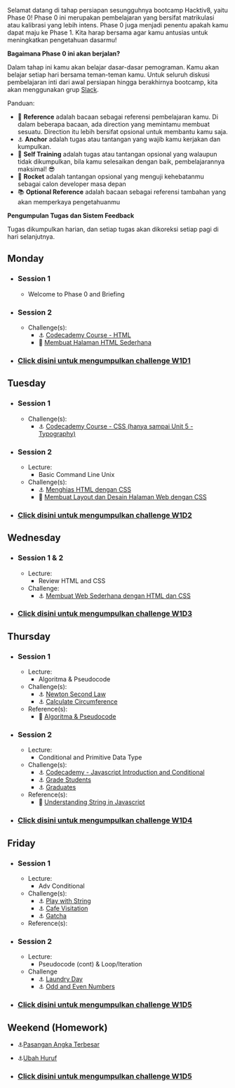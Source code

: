 
Selamat datang di tahap persiapan sesungguhnya bootcamp Hacktiv8, yaitu Phase 0! Phase 0 ini merupakan pembelajaran yang bersifat matrikulasi atau kalibrasi yang lebih intens. Phase 0 juga menjadi penentu apakah kamu dapat maju ke Phase 1. Kita harap bersama agar kamu antusias untuk meningkatkan pengetahuan dasarmu!

**Bagaimana Phase 0 ini akan berjalan?**

Dalam tahap ini kamu akan belajar dasar-dasar pemograman. Kamu akan belajar setiap hari bersama teman-teman kamu.
Untuk seluruh diskusi pembelajaran inti dari awal persiapan hingga berakhirnya bootcamp, kita akan menggunakan grup [Slack](https://slack.com/).

Panduan:
- :notebook_with_decorative_cover: **Reference** adalah bacaan sebagai referensi pembelajaran kamu. Di dalam beberapa bacaan, ada direction yang memintamu membuat sesuatu. Direction itu lebih bersifat opsional untuk membantu kamu saja.
- :anchor: **Anchor** adalah tugas atau tantangan yang wajib kamu kerjakan dan kumpulkan.
- 💪 **Self Training** adalah tugas atau tantangan opsional yang walaupun tidak dikumpulkan, bila kamu selesaikan dengan baik, pembelajarannya maksimal! 😎
- :rocket: **Rocket** adalah tantangan opsional yang menguji kehebatanmu sebagai calon developer masa depan
- :books: **Optional Reference** adalah bacaan sebagai referensi tambahan yang akan memperkaya pengetahuanmu

**Pengumpulan Tugas dan Sistem Feedback**

Tugas dikumpulkan harian, dan setiap tugas akan dikoreksi setiap pagi di hari selanjutnya.

## Monday
- ### Session 1
  - Welcome to Phase 0 and Briefing
- ### Session 2
  - Challenge(s):
    - :anchor: [Codecademy Course - HTML](https://www.codecademy.com/learn/learn-html)
    - :rocket: [Membuat Halaman HTML Sederhana](/week-1/challenges/rocket-laman-web-pertamaku.md)
- ### [Click disini untuk mengumpulkan challenge W1D1](https://airtable.com/shrVWuwKPZys8TjR5)

## Tuesday
- ### Session 1
  - Challenge(s):
    - :anchor: [Codecademy Course - CSS (hanya sampai Unit 5 - Typography)](https://www.codecademy.com/learn/learn-css)
- ### Session 2
  - Lecture:
    - Basic Command Line Unix
  - Challenge(s):
    - :anchor: [Menghias HTML dengan CSS](/week-1/challenges/rocket-css-selector-and-styling.md)
    - :rocket: [Membuat Layout dan Desain Halaman Web dengan CSS](/week-1/challenges/rocket-css-layouting.md)
- ### [Click disini untuk mengumpulkan challenge W1D2](https://airtable.com/shrlcmgELh3w7h6bF)

## Wednesday
- ### Session 1 & 2
  - Lecture:
    - Review HTML and CSS
  - Challenge:
    - :anchor: [Membuat Web Sederhana dengan HTML dan CSS](/week-1/challenges/anchor-web-sederhana.md)
- ### [Click disini untuk mengumpulkan challenge W1D3](https://airtable.com/shrVrybFeKYD5Q6c7)

## Thursday
- ### Session 1
  - Lecture:
    - Algoritma & Pseudocode
  - Challenge(s):
    - :anchor: [Newton Second Law](/week-1/challenges/anchor-newton-second-law.md)
    - :anchor: [Calculate Circumference](/week-1/challenges/anchor-calculate-circumreference.md)
  - Reference(s):
    - :notebook_with_decorative_cover: [Algoritma & Pseudocode](/week-1/references/algorithm-pseudocode-conditional.md)

- ### Session 2
  - Lecture:
    - Conditional and Primitive Data Type
  - Challenge(s):
    - :anchor: [Codecademy - Javascript Introduction and Conditional](https://www.codecademy.com/learn/introduction-to-javascript)
    - :anchor: [Grade Students](/week-1/challenges/anchor-grade-students.md)
    - :anchor: [Graduates](/week-1/challenges/anchor-graduates.md)
  - Reference(s):
    - :notebook_with_decorative_cover: [Understanding String in Javascript](/week-1/references/js-string-reference.md)

 - ### [Click disini untuk mengumpulkan challenge W1D4](https://airtable.com/shr7zDfI34a5pW6QY)

## Friday
- ### Session 1
  - Lecture:
    - Adv Conditional
  - Challenge(s):
    - :anchor: [Play with String](/week-1/challenges/anchor-play-with-string.md)
    - :anchor: [Cafe Visitation](/week-1/challenges/anchor-cafe-visitation.md)
    - :anchor: [Gatcha]()
  - Reference(s):

- ### Session 2
  - Lecture:
    - Pseudocode (cont) & Loop/Iteration
  - Challenge
    - :anchor: [Laundry Day]()
    - :anchor: [Odd and Even Numbers]()

 - ### [Click disini untuk mengumpulkan challenge W1D5](https://airtable.com/shryHhnM519GtVUYs)

## Weekend (Homework)
  - :anchor:[Pasangan Angka Terbesar]()
  - :anchor:[Ubah Huruf]()

  - ### [Click disini untuk mengumpulkan challenge W1D5](https://airtable.com/shrLOT7OVWNkM5thv)
